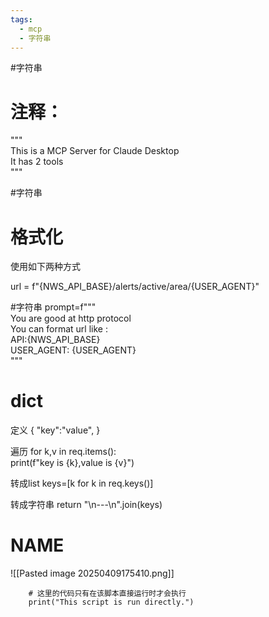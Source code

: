 ```yaml
---
tags:
  - mcp
  - 字符串
---
```

#字符串
# 注释：

"""  
This is a MCP Server for Claude Desktop  
It has 2 tools  
"""

#字符串 
# 格式化
使用如下两种方式

url = f"{NWS_API_BASE}/alerts/active/area/{USER_AGENT}"

#字符串 
prompt=f"""  
You are good at http protocol  
You can format url like :  
API:{NWS_API_BASE}  
USER_AGENT: {USER_AGENT}  
"""


# dict
定义
{
"key":"value",
}

遍历
for k,v in req.items():  
    print(f"key is {k},value is {v}")


转成list
keys=[k for k in req.keys()]

转成字符串
return "\n---\n".join(keys)

# __NAME__
![[Pasted image 20250409175410.png]]
```if __name__ == "__main__":  
    # 这里的代码只有在该脚本直接运行时才会执行  
    print("This script is run directly.")

